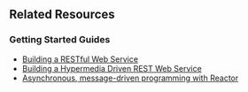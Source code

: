 ## Related Resources

### Getting Started Guides

* [Building a RESTful Web Service][gs-rest-service]
* [Building a Hypermedia Driven REST Web Service][gs-rest-hateoas]
* [Asynchronous, message-driven programming with Reactor][gs-messaging-reactor]

[gs-messaging-reactor]: /guides/gs/messaging-reactor/content
[gs-rest-hateoas]: /guides/gs/rest-hateoas/content
[gs-rest-service]: /guides/gs/rest-service/content
